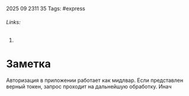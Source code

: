 2025 09 2311 35
Tags: #express 
###### Links: 
1) 
# Заметка
Авторизация в приложении работает как мидлвар. Если представлен верный токен, запрос проходит на дальнейшую обработку. Инач